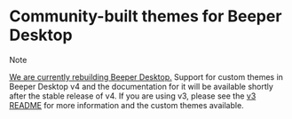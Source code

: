 # Community-built themes for Beeper Desktop

> [!NOTE]
> [We are currently rebuilding Beeper Desktop.](https://www.beeper.com/beta?ref=custom-theme-repo) Support for custom themes in Beeper Desktop v4 and the documentation for it will be available shortly after the stable release of v4.
> If you are using v3, please see the [v3 README](/v3/README.md) for more information and the custom themes available.
